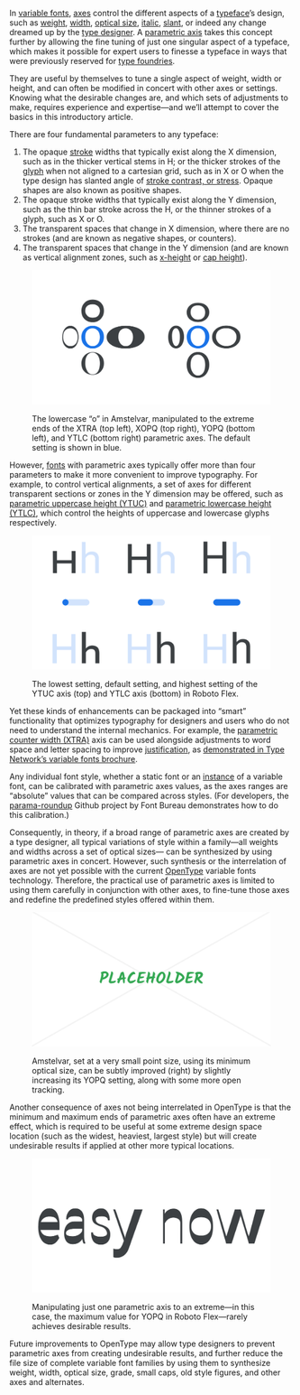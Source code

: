 
In [variable fonts](/glossary/variable_fonts), [axes](/glossary/axis_in_variable_fonts) control the different aspects of a [typeface](/glossary/typeface)’s design, such as [weight](/glossary/weight_axis), [width](/glossary/width_axis), [optical size](/glossary/optical_size_axis), [italic](/glossary/italic_axis), [slant](/glossary/slant_axis), or indeed any change dreamed up by the [type designer](/glossary/type_designer). A [parametric axis](/glossary/parametric_axis) takes this concept further by allowing the fine tuning of just one singular aspect of a typeface, which makes it possible for expert users to finesse a typeface in ways that were previously reserved for [type foundries](/glossary/type_foundry).

They are useful by themselves to tune a single aspect of weight, width or height, and can often be modified in concert with other axes or settings. Knowing what the desirable changes are, and which sets of adjustments to make, requires experience and expertise—and we’ll attempt to cover the basics in this introductory article.

There are four fundamental parameters to any typeface:

1. The opaque [stroke](/glossary/stroke) widths that typically exist along the X dimension, such as in the thicker vertical stems in H; or the thicker strokes of the [glyph](/glossary/glyph) when not aligned to a cartesian grid, such as in X or O when the type design has slanted angle of [stroke contrast, or stress](/glossary/axis_in_type_design). Opaque shapes are also known as positive shapes.
2. The opaque stroke widths that typically exist along the Y dimension, such as the thin bar stroke across the H, or the thinner strokes of a glyph, such as X or O.
3. The transparent spaces that change in X dimension, where there are no strokes (and are known as negative shapes, or counters).
4. The transparent spaces that change in the Y dimension (and are known as vertical alignment zones, such as [x-height](/glossary/x_height) or [cap height](/glossary/cap_height)).

<figure>

![The lowercase “o” in Amstelvar, manipulated to the extreme ends of four parametric axes.](images/introducing_parametric_axes_1.svg)
<figcaption>The lowercase “o” in Amstelvar, manipulated to the extreme ends of the XTRA (top left), XOPQ (top right), YOPQ (bottom left), and YTLC (bottom right) parametric axes. The default setting is shown in blue.</figcaption>

</figure>

However, [fonts](/glossary/variable_fonts) with parametric axes typically offer more than four parameters to make it more convenient to improve typography. For example, to control vertical alignments, a set of axes for different transparent sections or zones in the Y dimension may be offered, such as [parametric uppercase height (YTUC)](/glossary/ytuc_axis) and [parametric lowercase height (YTLC)](/glossary/ytlc_axis), which control the heights of uppercase and lowercase glyphs respectively.

<figure>

![Two rows of type specimens, showing the lowest setting, default setting, and highest setting of the YTUC axis (top) and YTLC axis (bottom) in Roboto Flex.](images/thumbnail.svg)
<figcaption>The lowest setting, default setting, and highest setting of the YTUC axis (top) and YTLC axis (bottom) in Roboto Flex.</figcaption>

</figure>

Yet these kinds of enhancements can be packaged into “smart” functionality that optimizes typography for designers and users who do not need to understand the internal mechanics. For example, the [parametric counter width (XTRA)](/glossary/xtra_axis) axis can be used alongside adjustments to word space and letter spacing to improve [justification](/glossary/alignment_justification), as [demonstrated in Type Network’s variable fonts brochure](https://variablefonts.typenetwork.com/topics/spacing/variations).

Any individual font style, whether a static font or an [instance](/glossary/instance) of a variable font, can be calibrated with parametric axes values, as the axes ranges are “absolute” values that can be compared across styles. (For developers, the [parama-roundup](https://github.com/FontBureau/Parama-roundup) Github project by Font Bureau demonstrates how to do this calibration.)

Consequently, in theory, if a broad range of parametric axes are created by a type designer, all typical variations of style within a family—all weights and widths across a set of optical sizes— can be synthesized by using parametric axes in concert. However, such synthesis or the interrelation of axes are not yet possible with the current [OpenType](/glossary/open_type) variable fonts technology. Therefore, the practical use of parametric axes is limited to using them carefully in conjunction with other axes, to fine-tune those axes and redefine the predefined styles offered within them.

<figure>

![Two type specimens shown in very small and very large sizes to demonstrate the subtle difference in YOPQ settings.](images/introducing_parametric_axes_2.svg)

<figcaption>Amstelvar, set at a very small point size, using its minimum optical size, can be subtly improved (right) by slightly increasing its YOPQ setting, along with some more open tracking.</figcaption>

</figure>

Another consequence of axes not being interrelated in OpenType is that the minimum and maximum ends of parametric axes often have an extreme effect, which is required to be useful at some extreme design space location (such as the widest, heaviest, largest style) but will create undesirable results if applied at other more typical locations.

<figure>

![Roboto Flex with an undesirably extreme setting.](images/introducing_parametric_axes_3.svg)
<figcaption>Manipulating just one parametric axis to an extreme—in this case, the maximum value for YOPQ in Roboto Flex—rarely achieves desirable results.</figcaption>

</figure>

Future improvements to OpenType may allow type designers to prevent parametric axes from creating undesirable results, and further reduce the file size of complete variable font families by using them to synthesize weight, width, optical size, grade, small caps, old style figures, and other axes and alternates.
